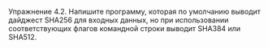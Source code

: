 Упражнение 4.2. Напишите программу, которая по умолчанию выводит 
дайджест SHA256 для входных данных, но при использовании соответствующих 
флагов командной строки выводит SHA384 или SHA512.
